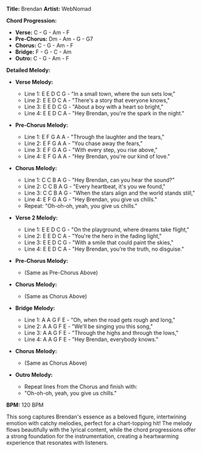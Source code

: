 **Title:** Brendan
**Artist:** WebNomad

**Chord Progression:**  
- **Verse:** C - G - Am - F  
- **Pre-Chorus:** Dm - Am - G - G7  
- **Chorus:** C - G - Am - F  
- **Bridge:** F - G - C - Am  
- **Outro:** C - G - Am - F  

**Detailed Melody:**  
- **Verse Melody:**   
  - Line 1: E E D C G - "In a small town, where the sun sets low,"  
  - Line 2: E E D C A - "There's a story that everyone knows,"  
  - Line 3: E E D C G - "About a boy with a heart so bright,"  
  - Line 4: E E D C A - "Hey Brendan, you're the spark in the night."  

- **Pre-Chorus Melody:**  
  - Line 1: E F G A A - "Through the laughter and the tears,"  
  - Line 2: E F G A A - "You chase away the fears,"  
  - Line 3: E F G A G - "With every step, you rise above,"  
  - Line 4: E F G A A - "Hey Brendan, you're our kind of love."  

- **Chorus Melody:**  
  - Line 1: C C B A G - "Hey Brendan, can you hear the sound?"  
  - Line 2: C C B A G - "Every heartbeat, it's you we found,"  
  - Line 3: C C B A G - "When the stars align and the world stands still,"  
  - Line 4: E F G A G - "Hey Brendan, you give us chills."  
  - Repeat: "Oh-oh-oh, yeah, you give us chills."  

- **Verse 2 Melody:**  
  - Line 1: E E D C G - "On the playground, where dreams take flight,"  
  - Line 2: E E D C A - "You're the hero in the fading light,"  
  - Line 3: E E D C G - "With a smile that could paint the skies,"  
  - Line 4: E E D C A - "Hey Brendan, you’re the truth, no disguise."  

- **Pre-Chorus Melody:**  
  - (Same as Pre-Chorus Above)

- **Chorus Melody:**  
  - (Same as Chorus Above)

- **Bridge Melody:**  
  - Line 1: A A G F E - "Oh, when the road gets rough and long,"  
  - Line 2: A A G F E - "We'll be singing you this song,"  
  - Line 3: A A G F E - "Through the highs and through the lows,"  
  - Line 4: A A G F E - "Hey Brendan, everybody knows."  

- **Chorus Melody:**  
  - (Same as Chorus Above)

- **Outro Melody:**  
  - Repeat lines from the Chorus and finish with:  
  - "Oh-oh-oh, yeah, you give us chills."  

**BPM:** 120 BPM

This song captures Brendan's essence as a beloved figure, intertwining emotion with catchy melodies, perfect for a chart-topping hit! The melody flows beautifully with the lyrical content, while the chord progressions offer a strong foundation for the instrumentation, creating a heartwarming experience that resonates with listeners.